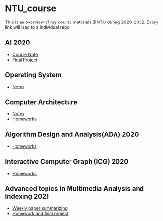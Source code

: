 # NTU_course

This is an overview of my course materials @NTU during 2020-2022.
Every link will lead to a individual repo.

## AI 2020

* [Course Note](https://github.com/annahung31/AI_2020)
* [Final Project](https://github.com/annahung31/covid19-prediction)

## Operating System

* [Notes](https://github.com/annahung31/operating-system-notes)

## Computer Architecture

* [Notes](https://github.com/annahung31/computer-architecture-notes)
* [Homeworks](https://github.com/annahung31/CA_2020)

## Algorithm Design and Analysis(ADA) 2020

* [Homeworks](https://github.com/annahung31/ADA2020)

## Interactive Computer Graph (ICG) 2020

* [Homeworks](https://github.com/annahung31/webGL_practice)


## Advanced topics in Multimedia Analysis and Indexing 2021

* [Weekly paper summarizing](https://github.com/annahung31/multimedia-paper-reading)
* [Homework and final project](https://github.com/annahung31/Advance_MM_homeworks)

